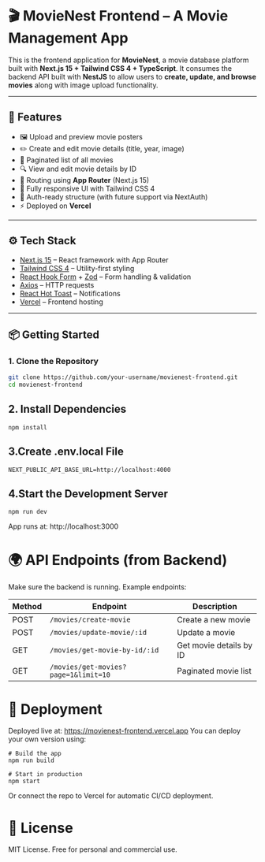 # 🎬 MovieNest Frontend – A Movie Management App

This is the frontend application for **MovieNest**, a movie database platform built with **Next.js 15 + Tailwind CSS 4 + TypeScript**. It consumes the backend API built with **NestJS** to allow users to **create, update, and browse movies** along with image upload functionality.

---

## 🚀 Features

- 🖼️ Upload and preview movie posters
- ✏️ Create and edit movie details (title, year, image)
- 📄 Paginated list of all movies
- 🔍 View and edit movie details by ID
- 🧭 Routing using **App Router** (Next.js 15)
- 🌈 Fully responsive UI with Tailwind CSS 4
- 🔐 Auth-ready structure (with future support via NextAuth)
- ⚡ Deployed on **Vercel**

---

## ⚙️ Tech Stack

- [Next.js 15](https://nextjs.org/) – React framework with App Router
- [Tailwind CSS 4](https://tailwindcss.com/) – Utility-first styling
- [React Hook Form](https://react-hook-form.com/) + [Zod](https://zod.dev/) – Form handling & validation
- [Axios](https://axios-http.com/) – HTTP requests
- [React Hot Toast](https://react-hot-toast.com/) – Notifications
- [Vercel](https://vercel.com/) – Frontend hosting

---

## 📦 Getting Started

### 1. Clone the Repository
```bash
git clone https://github.com/your-username/movienest-frontend.git
cd movienest-frontend
```

## 2. Install Dependencies
```
npm install
```

## 3.Create .env.local File
```
NEXT_PUBLIC_API_BASE_URL=http://localhost:4000
```

## 4.Start the Development Server
```
npm run dev
```

App runs at: http://localhost:3000


# 🌍 API Endpoints (from Backend)
Make sure the backend is running. Example endpoints:

| Method | Endpoint                             | Description             |
| ------ | ------------------------------------ | ----------------------- |
| POST   | `/movies/create-movie`               | Create a new movie      |
| POST   | `/movies/update-movie/:id`           | Update a movie          |
| GET    | `/movies/get-movie-by-id/:id`        | Get movie details by ID |
| GET    | `/movies/get-movies?page=1&limit=10` | Paginated movie list    |


# 🚀 Deployment

Deployed live at: https://movienest-frontend.vercel.app
You can deploy your own version using:
```
# Build the app
npm run build

# Start in production
npm start
```

Or connect the repo to Vercel for automatic CI/CD deployment.

# 🧾 License
MIT License. Free for personal and commercial use.



